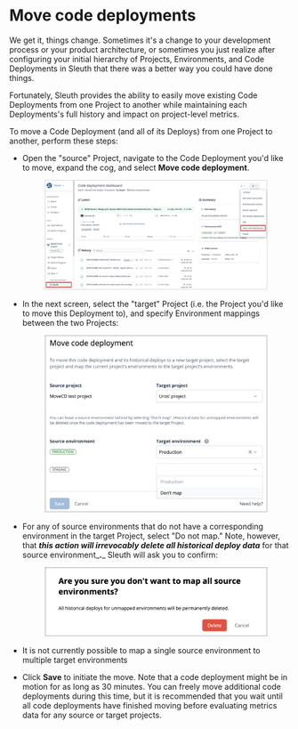 # Move code deployments

We get it, things change. Sometimes it's a change to your development process or your product architecture, or sometimes you just realize after configuring your initial hierarchy of Projects, Environments, and Code Deployments in Sleuth that there was a better way you could have done things.

Fortunately, Sleuth provides the ability to easily move existing Code Deployments from one Project to another while maintaining each Deployments's full history and impact on project-level metrics.   &#x20;

To move a Code Deployment (and all of its Deploys) from one Project to another, perform these steps:

*   Open the "source" Project, navigate to the Code Deployment you'd like to move, expand the cog, and select **Move code deployment**.&#x20;

    <figure><img src="../../.gitbook/assets/image (1) (1).png" alt=""><figcaption></figcaption></figure>
*   In the next screen, select the "target" Project (i.e. the Project you'd like to move this Deployment to), and specify Environment mappings between the two Projects:

    <figure><img src="../../.gitbook/assets/image (55).png" alt=""><figcaption></figcaption></figure>
*   For any of source environments that do not have a corresponding environment in the target Project, select "Do not map." Note, however, that _**this action will irrevocably delete all historical deploy data**_ for that source environment_**.**_ Sleuth will ask you to confirm:

    <figure><img src="../../.gitbook/assets/image (56).png" alt=""><figcaption></figcaption></figure>
* It is not currently possible to map a single source environment to multiple target environments
* Click **Save** to initiate the move. Note that a code deployment might be in motion for as long as 30 minutes. You can freely move additional code deployments during this time, but it is recommended that you wait until all code deployments have finished moving before evaluating metrics data for any source or target projects.

